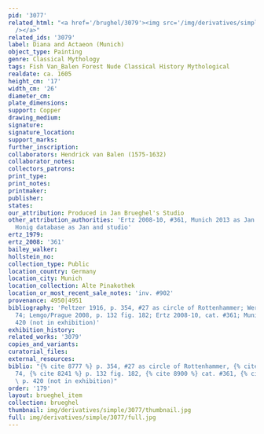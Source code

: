 ```yaml
---
pid: '3077'
related_html: "<a href='/brughel/3079'><img src='/img/derivatives/simple/3079/thumbnail.jpg'
  /></a>"
related_ids: '3079'
label: Diana and Actaeon (Munich)
object_type: Painting
genre: Classical Mythology
tags: Fish Van_Balen Forest Nude Classical History Mythological
realdate: ca. 1605
height_cm: '17'
width_cm: '26'
diameter_cm: 
plate_dimensions: 
support: Copper
drawing_medium: 
signature: 
signature_location: 
support_marks: 
further_inscription: 
collaborators: Hendrick van Balen (1575-1632)
collaborator_notes: 
collectors_patrons: 
print_type: 
print_notes: 
printmaker: 
publisher: 
states: 
our_attribution: Produced in Jan Brueghel's Studio
other_attribution_authorities: 'Ertz 2008-10, #361, Munich 2013 as Jan and Hans Rottenhammer,
  Honig database as Jan and studio'
ertz_1979: 
ertz_2008: '361'
bailey_walker: 
hollstein_no: 
collection_type: Public
location_country: Germany
location_city: Munich
location_collection: Alte Pinakothek
location_or_most_recent_sale_notes: 'inv. #902'
provenance: 4950|4951
bibliography: 'Peltzer 1916, p. 354, #27 as circle of Rottenhammer; Werche 2004 #A
  74; Lemgo/Prague 2008, p. 132 fig. 182; Ertz 2008-10, cat. #361; Munich 2013, p.
  420 (not in exhibition)'
exhibition_history: 
related_works: '3079'
copies_and_variants: 
curatorial_files: 
external_resources: 
biblio: "{% cite 8777 %} p. 354, #27 as circle of Rottenhammer, {% cite 8912 %} #A
  74, {% cite 8241 %} p. 132 fig. 182, {% cite 8900 %} cat. #361, {% cite 8739 %}
  \ p. 420 (not in exhibition)"
order: '179'
layout: brueghel_item
collection: brueghel
thumbnail: img/derivatives/simple/3077/thumbnail.jpg
full: img/derivatives/simple/3077/full.jpg
---
```

